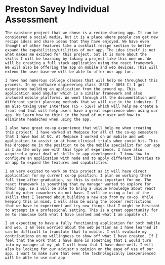 # Preston Savey Individual Assessment

	The capstone project that we chose is a recipe sharing app. It can be considered a social media, but it is a place where people can get new recipe ideas and share ideas that they have enjoyed. We have even thought of other features like a cocktail recipe section to better expand the capabilities/utilities of our app. The idea itself is not what makes me excited for this project, but it is more about the skills I will be learning by taking a project like this one on. We will be creating a full stack application using the react framework. We will also be offering the app on mobile and web devices. This will extend the user base we will be able to offer our app for.

	I have had numerous college classes that will help me throughout this process. In my software engineering class (EECE - 3093 C) I got experience building an application from the ground up. This application used angular which is a similar framework and also included mobile platforms. We went through all the documentation and different sprint planning methods that we will use in the industry. I am also taking User Interface (CS - 5167) which will help me create a front end that will help users have a great experience when using our app. We learn how to think in the head of our user and how to eliminate headaches when using the app.
 
	I also have great co-op experience that will help me when creating this project. I have worked at Medpace for all of the co-op semesters that I have had at UC. At Medpace I worked on an mobile and web application to assist in at home clinical trials when covid hit. This has dropped me in the position to be the mobile specialist for our app as I am the only one with this type of experience. I have also acquired a great deal of skills in app development. I know how to configure an application with node and to apply different libraries to an app to expand the features and capabilities.
 
	I am very excited to work on this project as it will have direct application for my current co-op position. I plan on working there full time after graduation, so this is extra important for me. The react framework is something that my manager wanted to explore for their app, so I will be able to bring a unique knowledge about react that my other coworkers do not have. I will be using a lot of the skills that I learned about building a new app from my co-op. While keeping this in mind, I will also be using the looser restrictions that we have to experiment and try new things that I might be hesitant to attempt in a professional setting. This is a great opportunity for me to showcase both what I have learned and what I am capable of.
 
	I am expecting to have a fully functioning application for both mobile and web. I am less worried about the web portion as I have learned it can be difficult to translate that to mobile. I will evaluate my contributions on my willingness to show off what I have created. If I feel that the work that I have done is something that I would turn into my manager at my job I will know that I have done well. I will also be looking for our advisor's opinion on the ease of use of our app. I want to make sure that even the technologically inexperienced will be able to use our app.

